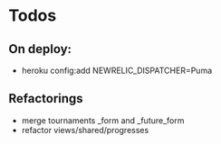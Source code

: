 Todos
====================

On deploy:
---------------------
  - heroku config:add NEWRELIC_DISPATCHER=Puma

Refactorings
---------------------
  - merge tournaments _form and _future_form
  - refactor views/shared/progresses